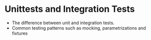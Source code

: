 # Unittests and Integration Tests
- The difference between unit and integration tests.
- Common testing patterns such as mocking, parametrizations and fixtures
